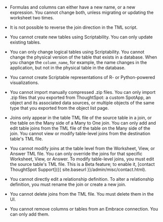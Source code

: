 * Formulas and columns can either have a new name, or a new expression. You cannot change both, unless migrating or updating the worksheet two times.

* It is not possible to reverse the join direction in the TML script.

* You cannot create new tables using Scriptability. You can only update existing tables.

* You can only change logical tables using Scriptability. You cannot change the physical version of the table that exists in a database. When you change the `column_name`, for example, the name changes in the application, but not in the physical table in the database.

* You cannot create Scriptable representations of R- or Python-powered visualizations.

* You cannot import manually compressed .zip files. You can only import .zip files that you exported from ThoughtSpot: a custom SpotApp, an object and its associated data sources, or multiple objects of the same type that you exported from the object list page.

* Joins only appear in the table TML file of the source table in a join, or the table on the Many side of a Many to One join. You can only add and edit table joins from the TML file of the table on the Many side of the join. You cannot view or modify table-level joins from the destination table's TML file.

* You cannot modify joins at the table level from the Worksheet, View, or Answer TML file. You can only override the joins for that specific Worksheet, View, or Answer. To modify table-level joins, you must edit the source table's TML file. This is a Beta feature; to enable it, [contact ThoughtSpot Support]({{ site.baseurl }}/admin/misc/contact.html).

* You cannot directly edit a relationship definition. To alter a relationship definition, you must rename the join or create a new join.

* You cannot delete joins from the TML file. You must delete them in the UI.

* You cannot remove columns or tables from an Embrace connection. You can only add them.
